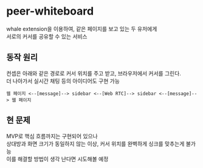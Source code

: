 # peer-whiteboard

whale extension을 이용하여, 같은 페이지를 보고 있는 두 유저에게  
서로의 커서를 공유할 수 있는 서비스


## 동작 원리
컨셉은 아래와 같은 경로로 커서 위치를 주고 받고, 브라우저에서 커서를 그린다.  
더 나아가서 실시간 채팅 등의 아이디어도 구현 가능

```
웹 페이지 <--[message]--> sidebar <--[Web RTC]--> sidebar <--[message]--> 웹 페이지
```

## 현 문제
MVP로 핵심 흐름까지는 구현되어 있으나  
상대방과 화면 크기가 동일하지 않는 이상, 커서 위치를 완벽하게 싱크를 맞추는게 불가능  
이를 해결할 방법이 생각 난다면 시도해볼 예정
